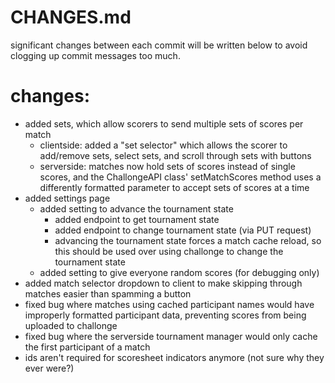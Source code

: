 # CHANGES.md

significant changes between each commit will be written below to avoid clogging up commit messages too much.

# changes:

- added sets, which allow scorers to send multiple sets of scores per match
	- clientside: added a "set selector" which allows the scorer to add/remove sets, select sets, and scroll through sets with buttons
	- serverside: matches now hold sets of scores instead of single scores, and the ChallongeAPI class' setMatchScores method uses a differently formatted parameter to accept sets of scores at a time
- added settings page
	- added setting to advance the tournament state
		- added endpoint to get tournament state
		- added endpoint to change tournament state (via PUT request)
		- advancing the tournament state forces a match cache reload, so this should be used over using challonge to change the tournament state
	- added setting to give everyone random scores (for debugging only)
- added match selector dropdown to client to make skipping through matches easier than spamming a button
- fixed bug where matches using cached participant names would have improperly formatted participant data, preventing scores from being uploaded to challonge
- fixed bug where the serverside tournament manager would only cache the first participant of a match
- ids aren't required for scoresheet indicators anymore (not sure why they ever were?)